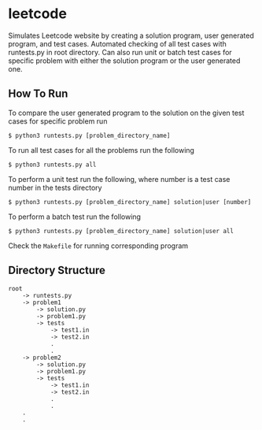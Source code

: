 # leetcode
Simulates Leetcode website by creating a solution program, user generated program, and test cases. Automated checking of all test cases with runtests.py in root directory. Can also run unit or batch test cases for specific problem with either the solution program or the user generated one.

## How To Run
To compare the user generated program to the solution on the given test cases for specific problem run
```
$ python3 runtests.py [problem_directory_name]
```
To run all test cases for all the problems run the following
```
$ python3 runtests.py all
```

To perform a unit test run the 
following, where number is a test case number in the tests directory
```
$ python3 runtests.py [problem_directory_name] solution|user [number]
```
To perform a batch test run the following
```
$ python3 runtests.py [problem_directory_name] solution|user all
```

Check the `Makefile` for running corresponding program

## Directory Structure
```
root
    -> runtests.py
    -> problem1
        -> solution.py
        -> problem1.py
        -> tests
            -> test1.in
            -> test2.in
            .
            .
    -> problem2
        -> solution.py
        -> problem1.py
        -> tests
            -> test1.in
            -> test2.in
            .
            .
    .
    .
```